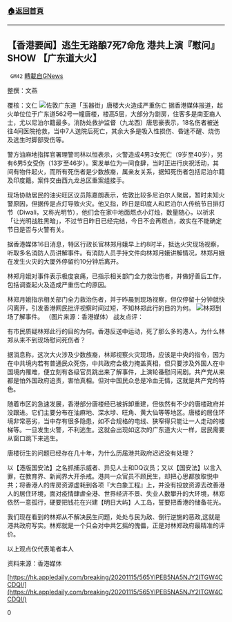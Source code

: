 ###  [:house:返回首頁](https://github.com/ourhimalayas/txt)
---

## 【香港要闻】逃生无路酿7死7命危 港共上演『慰问』SHOW 【广东道大火】
` GM42` [轉載自GNews](https://gnews.org/zh-hans/569266/)

整撰：文燕

覆核：文仁
![]()![](https://gnews-media-offload.s3.amazonaws.com/wp-content/uploads/2020/11/18010118/image004-3.jpg)佐敦广东道「玉器街」唐楼大火造成严重伤亡
据香港媒体报道，起火单位位于广东道562号一幢唐楼，楼高5层，大部分为劏房，住客多是南亚裔人士，尤以尼泊尔籍最多。消防处救护监督（九龙西）唐思豪表示，18名伤者被送往4间医院抢救，当中7人送院后死亡，其余大多是吸入性损伤、昏迷不醒、烧伤及逃生时脚部受伤等。

警方油麻地指挥官署理警司林以恒表示，火警造成4男3女死亡（9岁至40岁），另有6男5女受伤（13岁至46岁）。案发单位为一间食肆，当时正进行庆祝活动，其间有物件起火，而所有死伤者是少数族裔，属亲友关系，据知死伤者包括尼泊尔籍及印度籍。案件交由西九龙总区重案组接手。

现场协助居民的油尖旺区议员陈嘉朗表示，佐敦比较多尼泊尔人聚居，暂时未知火警原因，但据传是点灯导致火灾。他又指，昨日是印度人和尼泊尔人传统节日排灯节（Diwali，又称光明节），他们会在家中地面燃点小灯烛，数量随心，以祈求「让光明战胜黑暗」，不过节日昨日已经完结，今日不会再燃点，故实在不能确定节日是否与火警有关。

据香港媒体16日消息，特区行政长官林郑月娥早上约8时半，抵达火灾现场视察，听取多名消防人员讲解事件。有消防人员手持文件向林郑月娥讲解情况，林郑月娥在发生火灾的大厦外停留约10分钟后离开。

林郑月娥对事件表示极度哀痛，已指示相关部门全力救治伤者，并做好善后工作，包括调查起火及造成严重伤亡的原因。

林郑月娥指示相关部门全力救治伤者，并于昨晨到现场视察，但仅停留十分钟就快闪离开，引发香港网民批评视察时间过短，不知林郑此行的目的为何。
![]()![](https://gnews-media-offload.s3.amazonaws.com/wp-content/uploads/2020/11/18010209/image001-35.png)林郑到场了解事件。 （图片来源：香港媒体）
战友点评：

有市民质疑林郑此行的目的为何。香港反送中运动，死了那么多的港人，为什么林郑从来不到现场慰问死伤者？

据消息称，这次大火涉及少数族裔，林郑视察火灾现场，应该是中央的指令，因为在中共境内若有普通民众死伤，中共政府会极力掩盖真相，但只要涉及外国人在中国境内罹难，便立刻有各级官员跳出来了解事件，上演轮番慰问闹剧。共产党从来都是怕外国政府追责，害怕真相。但对中国民众总是冷血无情，这就是共产党的特色。

随着市区的急速发展，香港部分唐楼经已被拆卸重建，但依然有不少的唐楼政府并没跟进。它们主要分布在油麻地、深水埗、旺角、黄大仙等等地区。唐楼的居住环境非常恶劣，当中存有很多隐患，如不合规格的电线、狭窄得只能让一人走动的楼梯等。一旦发生火警，不利逃生。这就会出现如这次的广东道大火一样，居民需要从窗口跳下来逃生。

唐楼衍生的问题已经存在几十年，为什么历届港共政府迟迟没有处理？

以【港版国安法】之名抓捕示威者、异见人士和DQ议员；又以【国安法】以言入罪，在教育界、新闻界大开杀戒。港共一众官员不顾民生，却把心思都放取悦中共；将香港人的库房资源虚耗到各项『大白象工程』上，并没有投放资源去改善港人的居住环境，面对疫情肆虐全港、世界经济不景、失业人数攀升的大环境，林郑依然一意孤行，硬要把钱花在兴建【明日大屿】人工岛，誓要把香港的储备花光。

我们现在看到的林郑从不解决民生问题，处处与民为敌、倒行逆施的恶政,这就是港共政府写实。林郑就是一个只会对中共乞摇的傀儡，正是对林郑政府最精准的评价。

以上观点仅代表笔者本人

资料来源：香港媒体

[https://hk.appledaily.com/breaking/20201115/565YIPEB5NA5NJY2ITGW4CCDQI/](https://hk.appledaily.com/breaking/20201115/565YIPEB5NA5NJY2ITGW4CCDQI/)

0

